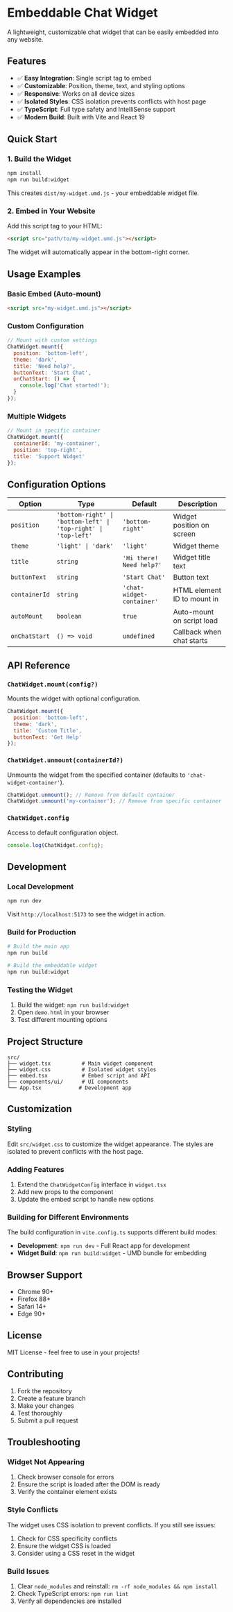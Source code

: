 # Embeddable Chat Widget

A lightweight, customizable chat widget that can be easily embedded into any website.

## Features

- ✅ **Easy Integration**: Single script tag to embed
- ✅ **Customizable**: Position, theme, text, and styling options
- ✅ **Responsive**: Works on all device sizes
- ✅ **Isolated Styles**: CSS isolation prevents conflicts with host page
- ✅ **TypeScript**: Full type safety and IntelliSense support
- ✅ **Modern Build**: Built with Vite and React 19

## Quick Start

### 1. Build the Widget

```bash
npm install
npm run build:widget
```

This creates `dist/my-widget.umd.js` - your embeddable widget file.

### 2. Embed in Your Website

Add this script tag to your HTML:

```html
<script src="path/to/my-widget.umd.js"></script>
```

The widget will automatically appear in the bottom-right corner.

## Usage Examples

### Basic Embed (Auto-mount)

```html
<script src="my-widget.umd.js"></script>
```

### Custom Configuration

```javascript
// Mount with custom settings
ChatWidget.mount({
  position: 'bottom-left',
  theme: 'dark',
  title: 'Need help?',
  buttonText: 'Start Chat',
  onChatStart: () => {
    console.log('Chat started!');
  }
});
```

### Multiple Widgets

```javascript
// Mount in specific container
ChatWidget.mount({
  containerId: 'my-container',
  position: 'top-right',
  title: 'Support Widget'
});
```

## Configuration Options

| Option | Type | Default | Description |
|--------|------|---------|-------------|
| `position` | `'bottom-right' \| 'bottom-left' \| 'top-right' \| 'top-left'` | `'bottom-right'` | Widget position on screen |
| `theme` | `'light' \| 'dark'` | `'light'` | Widget theme |
| `title` | `string` | `'Hi there! Need help?'` | Widget title text |
| `buttonText` | `string` | `'Start Chat'` | Button text |
| `containerId` | `string` | `'chat-widget-container'` | HTML element ID to mount in |
| `autoMount` | `boolean` | `true` | Auto-mount on script load |
| `onChatStart` | `() => void` | `undefined` | Callback when chat starts |

## API Reference

### `ChatWidget.mount(config?)`

Mounts the widget with optional configuration.

```javascript
ChatWidget.mount({
  position: 'bottom-left',
  theme: 'dark',
  title: 'Custom Title',
  buttonText: 'Get Help'
});
```

### `ChatWidget.unmount(containerId?)`

Unmounts the widget from the specified container (defaults to `'chat-widget-container'`).

```javascript
ChatWidget.unmount(); // Remove from default container
ChatWidget.unmount('my-container'); // Remove from specific container
```

### `ChatWidget.config`

Access to default configuration object.

```javascript
console.log(ChatWidget.config);
```

## Development

### Local Development

```bash
npm run dev
```

Visit `http://localhost:5173` to see the widget in action.

### Build for Production

```bash
# Build the main app
npm run build

# Build the embeddable widget
npm run build:widget
```

### Testing the Widget

1. Build the widget: `npm run build:widget`
2. Open `demo.html` in your browser
3. Test different mounting options

## Project Structure

```
src/
├── widget.tsx          # Main widget component
├── widget.css          # Isolated widget styles
├── embed.tsx           # Embed script and API
├── components/ui/      # UI components
└── App.tsx            # Development app
```

## Customization

### Styling

Edit `src/widget.css` to customize the widget appearance. The styles are isolated to prevent conflicts with the host page.

### Adding Features

1. Extend the `ChatWidgetConfig` interface in `widget.tsx`
2. Add new props to the component
3. Update the embed script to handle new options

### Building for Different Environments

The build configuration in `vite.config.ts` supports different build modes:

- **Development**: `npm run dev` - Full React app for development
- **Widget Build**: `npm run build:widget` - UMD bundle for embedding

## Browser Support

- Chrome 90+
- Firefox 88+
- Safari 14+
- Edge 90+

## License

MIT License - feel free to use in your projects!

## Contributing

1. Fork the repository
2. Create a feature branch
3. Make your changes
4. Test thoroughly
5. Submit a pull request

## Troubleshooting

### Widget Not Appearing

1. Check browser console for errors
2. Ensure the script is loaded after the DOM is ready
3. Verify the container element exists

### Style Conflicts

The widget uses CSS isolation to prevent conflicts. If you still see issues:

1. Check for CSS specificity conflicts
2. Ensure the widget CSS is loaded
3. Consider using a CSS reset in the widget

### Build Issues

1. Clear `node_modules` and reinstall: `rm -rf node_modules && npm install`
2. Check TypeScript errors: `npm run lint`
3. Verify all dependencies are installed
